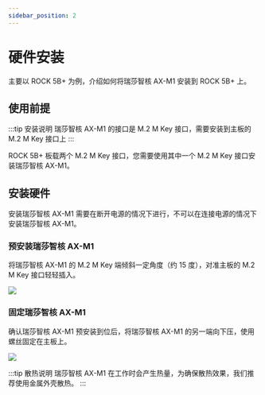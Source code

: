 ```yaml
---
sidebar_position: 2
---
```


# 硬件安装

主要以 ROCK 5B+ 为例，介绍如何将瑞莎智核 AX-M1 安装到 ROCK 5B+ 上。

## 使用前提

:::tip 安装说明
瑞莎智核 AX-M1 的接口是 M.2 M Key 接口，需要安装到主板的 M.2 M Key 接口上
:::

ROCK 5B+ 板载两个 M.2 M Key 接口，您需要使用其中一个 M.2 M Key 接口安装瑞莎智核 AX-M1。

## 安装硬件

安装瑞莎智核 AX-M1 需要在断开电源的情况下进行，不可以在连接电源的情况下安装瑞莎智核 AX-M1。

### 预安装瑞莎智核 AX-M1

将瑞莎智核 AX-M1 的 M.2 M Key 端倾斜一定角度（约 15 度），对准主板的 M.2 M Key 接口轻轻插入。

<div style={{textAlign: 'center'}}>
   <img src="/img/aicore-ax-m1/aicore_ax_m1_preinstall.webp" style={{width: '75%', maxWidth: '800px'}} />
</div>

### 固定瑞莎智核 AX-M1

确认瑞莎智核 AX-M1 预安装到位后，将瑞莎智核 AX-M1 的另一端向下压，使用螺丝固定在主板上。

<div style={{textAlign: 'center'}}>
   <img src="/img/aicore-ax-m1/aicore_ax_m1_install.webp" style={{width: '75%', maxWidth: '800px'}} />
</div>

:::tip 散热说明
瑞莎智核 AX-M1 在工作时会产生热量，为确保散热效果，我们推荐使用金属外壳散热。
:::
